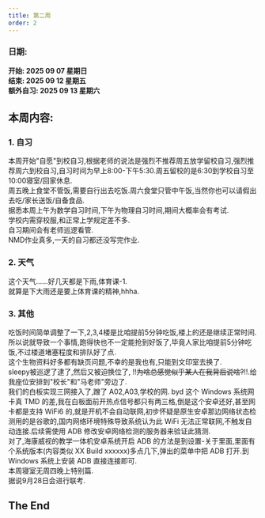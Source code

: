 ```yaml
---
title: 第二周
order: 2
---
```


### 日期:
**开始: 2025 09 07 星期日**  
**结束: 2025 09 12 星期五**  
**额外自习: 2025 09 13 星期六**  

## 本周内容:

### 1. 自习

本周开始"自愿"到校自习,根据老师的说法是强烈不推荐周五放学留校自习,强烈推荐周六到校自习,自习时间为早上8:00-下午5:30.周五留校的是6:30到学校自习至10:00寝室/回家休息.  
周五晚上食堂不管饭,需要自行出去吃饭.周六食堂只管中午饭,当然你也可以请假出去吃/家长送饭/自备食品.  
据悉本周上午为数学自习时间,下午为物理自习时间,期间大概率会有考试.  
学校内需穿校服,和正常上学规定差不多.  
自习期间会有老师巡逻看管.  
NMD作业真多,一天的自习都还没写完作业.  

### 2. 天气

这个天气......好几天都是下雨,体育课-1.  
就算是下大雨还是要上体育课的精神,hhha.  

### 3. 其他

吃饭时间简单调整了一下,2,3,4楼是比咱提前5分钟吃饭,楼上的还是继续正常时间.所以说就导致一个事情,跑得快也不一定能抢到好饭了,毕竟人家比咱提前5分钟吃饭,不过楼道堵塞程度和排队好了点.  
这个生物资料好多都有缺页问题,不幸的是我也有,只能到文印室去换了.  
sleepy被巡逻了逮了,然后又被迫换位了, !!~~为啥总感觉似乎某人在我背后说啥?~~!!.给我座位安排到"校长"和"马老师"旁边了.  
我们的白板实现三网接入了,蹭了 A02,A03,学校的网. byd 这个 Windows 系统网卡真 TMD 的差,我在白板面前开热点信号都只有两三格,倒是这个安卓还好,甚至网卡都是支持 WiFi6 的,就是开机不会自动联网,初步怀疑是原生安卓那边网络状态检测用的是谷歌的,国内网络环境特殊导致系统认为此 WiFi 无法正常联网,不触发自动连接.后续需使用 ADB 修改安卓网络检测的服务器来验证此猜测.  
对了,海康威视的教学一体机安卓系统开启 ADB 的方法是到设置-关于里面,里面有个系统版本(内容类似 XX Build xxxxxx)多点几下,弹出的菜单中把 ADB 打开.到 Windows 系统上安装 ADB 直接连接即可.  
本周寝室无周四晚上特别篇.  
据说9月28日会进行联考.  

## The End